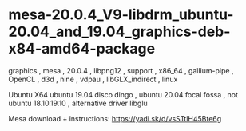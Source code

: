 # mesa-20.0.4_V9-libdrm_ubuntu-20.04_and_19.04_graphics-deb-x84-amd64-package
graphics , mesa , 20.0.4 , libpng12 , support , x86_64 , gallium-pipe , OpenCL , d3d , nine , vdpau , libGLX_indirect , linux

Ubuntu X64 ubuntu 19.04 disco dingo , ubuntu 20.04 focal fossa , not ubuntu 18.10.19.10 , alternative driver libglu

Mesa download + instructions: https://yadi.sk/d/vsSTtlH45Bte6g



